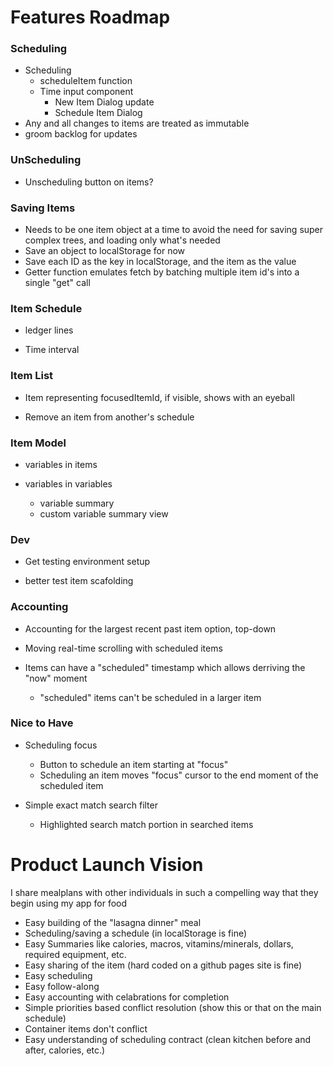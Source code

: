# Features Roadmap

### Scheduling

- Scheduling
  - scheduleItem function
  - Time input component
    - New Item Dialog update
    - Schedule Item Dialog
- Any and all changes to items are treated as immutable
- groom backlog for updates

### UnScheduling
  - Unscheduling button on items?

### Saving Items

- Needs to be one item object at a time to avoid the need for saving super
  complex trees, and loading only what's needed
- Save an object to localStorage for now
- Save each ID as the key in localStorage, and the item as the value
- Getter function emulates fetch by batching multiple item id's into a single
  "get" call

### Item Schedule

- ledger lines

- Time interval

### Item List

- Item representing focusedItemId, if visible, shows with an eyeball

- Remove an item from another's schedule

### Item Model

- variables in items

- variables in variables
  - variable summary
  - custom variable summary view

### Dev

- Get testing environment setup

- better test item scafolding

### Accounting

- Accounting for the largest recent past item option, top-down

- Moving real-time scrolling with scheduled items

- Items can have a "scheduled" timestamp which allows derriving the "now" moment
  - "scheduled" items can't be scheduled in a larger item

### Nice to Have

- Scheduling focus
  - Button to schedule an item starting at "focus"
  - Scheduling an item moves "focus" cursor to the end moment of the scheduled
    item

- Simple exact match search filter
  - Highlighted search match portion in searched items

# Product Launch Vision

I share mealplans with other individuals in such a compelling way that they
begin using my app for food

- Easy building of the "lasagna dinner" meal
- Scheduling/saving a schedule (in localStorage is fine)
- Easy Summaries like calories, macros, vitamins/minerals, dollars, required
  equipment, etc.
- Easy sharing of the item (hard coded on a github pages site is fine)
- Easy scheduling
- Easy follow-along
- Easy accounting with celabrations for completion
- Simple priorities based conflict resolution (show this or that on the main
  schedule)
- Container items don't conflict
- Easy understanding of scheduling contract (clean kitchen before and after,
  calories, etc.)
